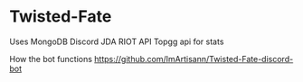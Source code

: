 # Twisted-Fate

Uses
MongoDB
Discord JDA
RIOT API
Topgg api for stats

How the bot functions
https://github.com/ImArtisann/Twisted-Fate-discord-bot
